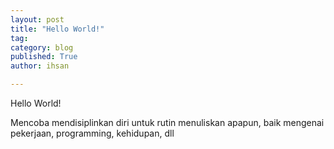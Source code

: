 ```yaml
---
layout: post
title: "Hello World!"
tag:
category: blog
published: True
author: ihsan

---
```



Hello World!

Mencoba mendisiplinkan diri untuk rutin menuliskan apapun, baik mengenai pekerjaan, programming, kehidupan, dll
